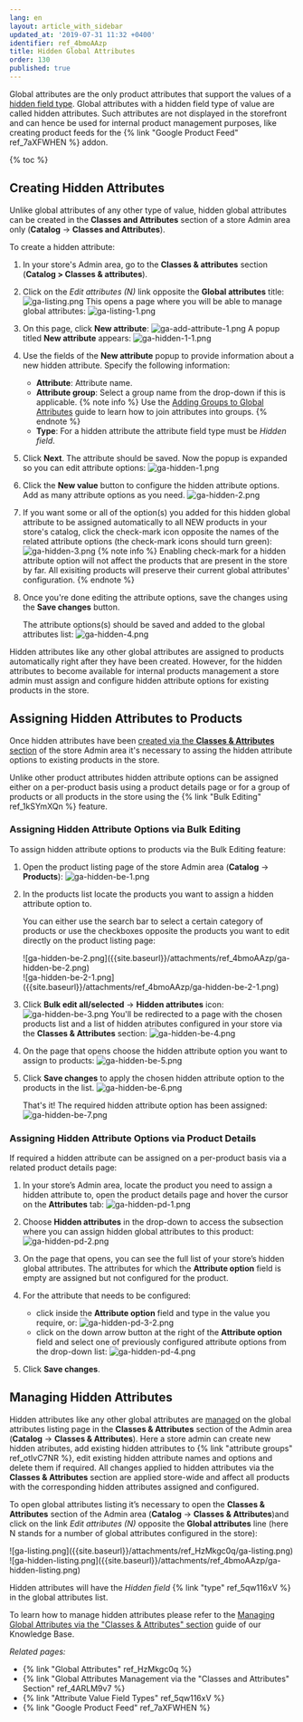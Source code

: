 ```yaml
---
lang: en
layout: article_with_sidebar
updated_at: '2019-07-31 11:32 +0400'
identifier: ref_4bmoAAzp
title: Hidden Global Attributes
order: 130
published: true
---
```

Global attributes are the only product attributes that support the values of a [hidden field type](https://kb.x-cart.com/product_classes_and_attributes/attributes/attribute_values/field_types.html#hidden-field "Hidden Global Attributes"). Global attributes with a hidden field type of value are called hidden attributes. Such attributes are not displayed in the storefront and can hence be used for internal product management purposes, like creating product feeds for the {% link "Google Product Feed" ref_7aXFWHEN %} addon. 

{% toc %}

## Creating Hidden Attributes

Unlike global attributes of any other type of value, hidden global attributes can be created in the **Classes and Attributes** section of a store Admin area only (**Catalog** -> **Classes and Attributes**). 

To create a hidden attribute:
1.  In your store's Admin area, go to the **Classes & attributes** section (**Catalog > Classes & attributes**).
2.  Click on the _Edit attributes (N)_ link opposite the **Global attributes** title:
    ![ga-listing.png]({{site.baseurl}}/attachments/ref_HzMkgc0q/ga-listing.png)
    This opens a page where you will be able to manage global attributes:
    ![ga-listing-1.png]({{site.baseurl}}/attachments/ref_HzMkgc0q/ga-listing-1.png)
3.  On this page, click **New attribute**:
    ![ga-add-attribute-1.png]({{site.baseurl}}/attachments/ref_4ARLM9v7/ga-add-attribute-1.png)
    A popup titled **New attribute** appears:
    ![ga-hidden-1-1.png]({{site.baseurl}}/attachments/ref_4bmoAAzp/ga-hidden-1-1.png)
4.  Use the fields of the **New attribute** popup to provide information about a new hidden attribute. Specify the following information:
    *   **Attribute**: Attribute name.
    *   **Attribute group**: Select a group name from the drop-down if this is applicable.
        {% note info %}
        Use the [Adding Groups to Global Attributes](https://kb.x-cart.com/product_classes_and_attributes/attributes/attribute_scope/global/classes_and_attributes.html#adding-groups-to-global-attributes "Hidden Global Attributes") guide to learn how to join attributes into groups.
        {% endnote %}
    *   **Type**: For a hidden attribute the attribute field type must be _Hidden field_.
5.  Click **Next**. The attribute should be saved. Now the popup is expanded so you can edit attribute options:
    ![ga-hidden-1.png]({{site.baseurl}}/attachments/ref_4bmoAAzp/ga-hidden-1.png)
6.  Click the **New value** button to configure the hidden attribute options. Add as many attribute options as you need.
    ![ga-hidden-2.png]({{site.baseurl}}/attachments/ref_4bmoAAzp/ga-hidden-2.png)
7.  If you want some or all of the option(s) you added for this hidden global attribute to be assigned automatically to all NEW products in your store's catalog, click the check-mark icon opposite the names of the related attribute options (the check-mark icons should turn green): 
    ![ga-hidden-3.png]({{site.baseurl}}/attachments/ref_4bmoAAzp/ga-hidden-3.png)
    {% note info %}
    Enabling check-mark for a hidden attribute option will not affect the products that are present in the store by far. All exisiting products will preserve their current global attributes' configuration.
    {% endnote %}
8.  Once you're done editing the attribute options, save the changes using the **Save changes** button.
    
    The attribute options(s) should be saved and added to the global attributes list:
    ![ga-hidden-4.png]({{site.baseurl}}/attachments/ref_4bmoAAzp/ga-hidden-4.png)
    
Hidden attributes like any other global attributes are assigned to products automatically right after they have been created. However, for the hidden attributes to become available for internal products management a store admin must assign and configure hidden attribute options for existing products in the store.

## Assigning Hidden Attributes to Products

Once hidden attributes have been [created via the **Classes & Attributes** section](https://kb.x-cart.com/product_classes_and_attributes/attributes/attribute_scope/global/hidden.html#creating-hidden-attributes "Hidden Global Attributes") of the store Admin area it's necessary to assing the hidden attribute options to existing products in the store. 

Unlike other product attributes hidden attribute options can be assigned either on a per-product basis using a product details page or for a group of products or all products in the store using the {% link "Bulk Editing" ref_1kSYmXQn %} feature. 

### Assigning Hidden Attribute Options via Bulk Editing

To assign hidden attribute options to products via the Bulk Editing feature:

1. Open the product listing page of the store Admin area (**Catalog** -> **Products**):
   ![ga-hidden-be-1.png]({{site.baseurl}}/attachments/ref_4bmoAAzp/ga-hidden-be-1.png)
2. In the products list locate the products you want to assign a hidden attribute option to.
   
   You can either use the search bar to select a certain category of products or use the checkboxes opposite the products you want to edit directly on the product listing page:
   <div class="ui stackable two column grid">
     <div class="column" markdown="span">![ga-hidden-be-2.png]({{site.baseurl}}/attachments/ref_4bmoAAzp/ga-hidden-be-2.png)</div>
     <div class="column" markdown="span">![ga-hidden-be-2-1.png]({{site.baseurl}}/attachments/ref_4bmoAAzp/ga-hidden-be-2-1.png)</div>
   </div>
3. Click **Bulk edit all/selected** -> **Hidden attributes** icon:
   ![ga-hidden-be-3.png]({{site.baseurl}}/attachments/ref_4bmoAAzp/ga-hidden-be-3.png)
   You'll be redirected to a page with the chosen products list and a list of hidden atributes configured in your store via the **Classes & Attributes** section:
   ![ga-hidden-be-4.png]({{site.baseurl}}/attachments/ref_4bmoAAzp/ga-hidden-be-4.png)

4. On the page that opens choose the hidden attribute option you want to assign to products:
   ![ga-hidden-be-5.png]({{site.baseurl}}/attachments/ref_4bmoAAzp/ga-hidden-be-5.png)

5. Click **Save changes** to apply the chosen hidden attribute option to the products in the list.
   ![ga-hidden-be-6.png]({{site.baseurl}}/attachments/ref_4bmoAAzp/ga-hidden-be-6.png)
   
   That's it! The required hidden attribute option has been assigned:
   ![ga-hidden-be-7.png]({{site.baseurl}}/attachments/ref_4bmoAAzp/ga-hidden-be-7.png)


### Assigning Hidden Attribute Options via Product Details

If required a hidden attribute can be assigned on a per-product basis via a related product details page:

1. In your store’s Admin area, locate the product you need to assign a hidden attribute to, open the product details page and hover the cursor on the **Attributes** tab:
   ![ga-hidden-pd-1.png]({{site.baseurl}}/attachments/ref_4bmoAAzp/ga-hidden-pd-1.png)

2. Choose **Hidden attributes** in the drop-down to access the subsection where you can assign hidden global attributes to this product:
   ![ga-hidden-pd-2.png]({{site.baseurl}}/attachments/ref_4bmoAAzp/ga-hidden-pd-2.png)

3. On the page that opens, you can see the full list of your store’s hidden global attributes. The attributes for which the **Attribute option** field is empty are assigned but not configured for the product.
   
4. For the attribute that needs to be configured:
   * click inside the **Attribute option** field and type in the value you require, or:
     ![ga-hidden-pd-3-2.png]({{site.baseurl}}/attachments/ref_4bmoAAzp/ga-hidden-pd-3-2.png)
   * click on the down arrow button at the right of the **Attribute option** field and select one of previously configured attribute options from the drop-down list: 
     ![ga-hidden-pd-4.png]({{site.baseurl}}/attachments/ref_4bmoAAzp/ga-hidden-pd-4.png)

5. Click **Save changes**.

## Managing Hidden Attributes

Hidden attributes like any other global attributes are [managed](https://kb.x-cart.com/product_classes_and_attributes/attributes/attribute_scope/global/classes_and_attributes.html#managing-global-attributes "Hidden Global Attributes") on the global attributes listing page in the **Classes & Attributes** section of the Admin area (**Catalog** -> **Classes & Attributes**). Here a store admin can create new hidden atributes, add existing hidden attributes to {% link "attribute groups" ref_otIvC7NR %}, edit existing hidden attribute names and options and delete them if required. All changes applied to hidden attributes via the **Classes & Attributes** section are applied store-wide and affect all products with the corresponding hidden attributes assigned and configured.

To open global attributes listing it’s necessary to open the **Classes & Attributes** section of the Admin area (**Catalog** -> **Classes & Attributes**)and click on the link _Edit attributes (N)_ opposite the **Global attributes** line (here N stands for a number of global attributes configured in the store):

<div class="ui stackable two column grid">
  <div class="column" markdown="span">![ga-listing.png]({{site.baseurl}}/attachments/ref_HzMkgc0q/ga-listing.png)</div>
  <div class="column" markdown="span">![ga-hidden-listing.png]({{site.baseurl}}/attachments/ref_4bmoAAzp/ga-hidden-listing.png)</div>
</div>

Hidden attributes will have the _Hidden field_ {% link "type" ref_5qw116xV %} in the global attributes list.

To learn how to manage hidden attributes please refer to the [Managing Global Attributes via the "Classes & Attributes" section](https://kb.x-cart.com/product_classes_and_attributes/attributes/attribute_scope/global/classes_and_attributes.html#managing-global-attributes "Hidden Global Attributes") guide of our Knowledge Base.

_Related pages:_
*   {% link "Global Attributes" ref_HzMkgc0q %}
*   {% link "Global Attributes Management via the "Classes and Attributes" Section" ref_4ARLM9v7 %}
*   {% link "Attribute Value Field Types" ref_5qw116xV %}
*   {% link "Google Product Feed" ref_7aXFWHEN %}
